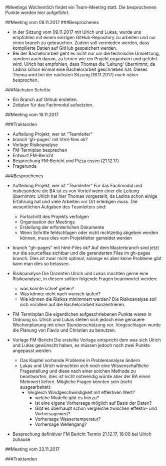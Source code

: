 #Meetings
Wöchentlich findet ein Team-Meeting statt. Die besprochenen Punkte werden hier aufgeführt.

##Meeting vom 09.11.2017
###Besprochenes
* In der Sitzung vom 09.11.2017 mit Ulrich und Lukas, wurde uns empfohlen mit einem einzigen GitHub-Repository zu arbeiten und nur einen branch zu gebrauchen. Zudem soll vermieden werden, dass kompilierte Datien auf GitHub gespeichert werden.
* Bei der Bachelorarbeit geht es nicht nur um die technische Umsetzung, sondern auch darum, zu lernen wie ein Projekt organisiert und geführt wird. Ulrich hat empfohlen, dass Thomas die 'Leitung' übernimmt, da Ladina schon einmal eine Bachelorarbeit geschrieben hat. Dieses Thema wird bei der nächsten Sitzung (16.11.2017) noch näher besprochen.

###Nächsten Schritte
* Ein Branch auf Github erstellen.
* Zeitplan für das Fachmodul aufsetzten.

##Meeting vom 16.11.2017

###Traktanden
* Aufteilung Projekt, wer ist "Teamleiter"
* branch 'gh-pages' mit html-files ok?
* Vorlage Risikoanalyse
* FM-Termiplan besprechen
* Entwurf FM-Bericht
* Besprechung FM-Bericht und Pizza essen (21.12.17)
* Fragerunde

###Besprochenes

* Aufteilung Projekt, wer ist "Teamleiter"
  Für das Fachmodul und insbesondere die BA ist es von Vorteil wenn einer die Leitung übernimmt. Ulrich hat hier Thomas vorgestellt, da Ladina schon einige Erfahrung hat und viele Arbeiten vor Ort erledigen muss. Die wesentlichen Aufgaben des Teamleiters sind:
    * Fortschritt des Projekts verfolgen
    * Organisation der Meetings
    * Erstellung der erforderlichen Dokumente
    * Wenn Schritte fehlschlagen oder nicht rechtzeitig abgeben werden können, muss dies vom Projektleiter gemeldet werden
* branch "gh-pages" mit html-Files ok?
  Auf dem Masterbranch sind jetzt nur die sourcefiles sichtbar und die gerenderten Files im gh-pages branch. Dies ist zwar nicht optimal, solange es aber keine Probleme gibt kann man dies so belassen.

* Risikoanalyse
  Die Dozenten Ulrich und Lukas möchten gerne eine Risikoanalyse, in diesem sollten folgende Fragen beantwortet werden:
    * was könnte schief gehen?
    * Was könnte nicht nach wunsch laufen?
    * Wie können die Risikos minimmiert werden?
  Die Risikoanalyse soll sich vorallem auf die Bachelorarbeit konzentrieren.

* FM-Terminplan
  Die eigentlichen aufgeschriebenen Punkte waren in Ordnung so. Ulrich und Lukas stellen sich jedoch eine genauere Wochenplanung mit einer Stundenschätzung vor. Vorgeschlagen wurde die Planung von Flavio und Christian zu benutzen.

* Vorlage FM-Bericht
  Die erstellte Vorlage entspricht dem was sich Ulrich und Lukas gewünscht haben, es müssen jedoch noch zwei Punkte angepasst werden.
    * Das Kapitel vorhande Probleme in Problemanalyse ändern
    * Lukas und Ulrich wünschten sich noch eine Wissenschaftliche Fragestellung und diese nach einer solchen Methode zu beantworten,    dies ist nicht notwendig würde aber der BA einen Mehrwert liefern. Mögliche Fragen könnten sein (nicht ausgearbeitet):
      * Vergleich Windgeschwindigkeit mit effektiven Wert?
        * welche Modelle gibt es hierzu?
        * Ist eine eigene Vorhersage möglich auf Basis der Daten?
        * Gibt es überhaupt schon vergleiche zwischen effektiv- und Vorhersagewert?
        * Vorhersage Wassertemperatur?
        * Vorhersage Wellengang?

* Besprechung definitiver FM Bericht
  Termin 21.12.17, 18:00 bei Ulrich zuhause

##Meeting vom 23.11.2017

###Traktanden
